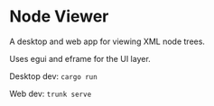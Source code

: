# Node Viewer

A desktop and web app for viewing XML node trees.

Uses egui and eframe for the UI layer.

Desktop dev: `cargo run`

Web dev: `trunk serve`
